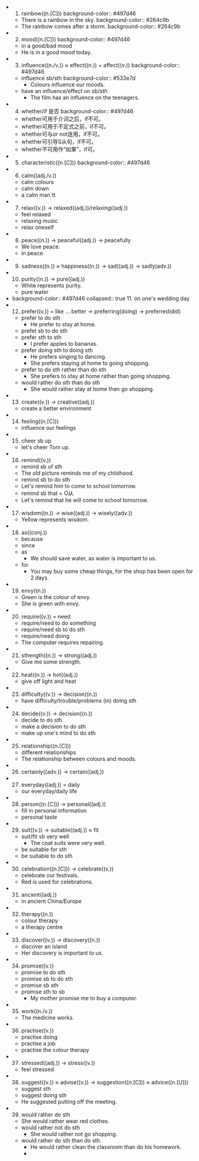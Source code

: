 -
  1. rainbow((n.[C]))
  background-color:: #497d46
	- There is a rainbow in the sky.
	  background-color:: #264c9b
	- The rainbow comes after a storm.
	  background-color:: #264c9b
-
  2. mood((n.[C]))
  background-color:: #497d46
	- in a good/bad mood
	- He is in a good mood today.
-
  3. influence((n./v.)) ≈ effect((n.)) + affect((v.))
  background-color:: #497d46
	- influence sb/sth
	  background-color:: #533e7d
		- Colours influence our moods.
	- have an influence/effect on sb/sth
		- The film has an influence on the teenagers.
-
  4. whether/if 是否
  background-color:: #497d46
	- whether可用于介词之后，if不可。
	- whether可用于不定式之前，if不可。
	- whether可与or not连用，if不可。
	- whether可引导S从句，if不可。
	- whether不可用作“如果”，if可。
-
  5. characteristic((n.[C]))
  background-color:: #497d46
-
  6. calm((adj./v.))
	- calm colours
	- calm down
	- a calm man`tt
-
  7. relax((v.)) -> relaxed((adj.))/relaxing((adj.))
	- feel relaxed
	- relaxing music
	- relax oneself
-
  8. peace((n.)) -> peaceful((adj.)) -> peacefully
	- We love peace.
	- in peace
-
  9. sadness((n.)) ≈ happiness((n.)) -> sad((adj.)) -> sadly(adv.))
-
  10. purity((n.)) -> pure((adj.))
	- White represents purity.
	- pure water
-
  background-color:: #497d46
  collapsed:: true
  11. on one's wedding day
-
  12. prefer((v.)) = like ... better -> preferring(doing) -> preferred(did)
	- prefer to do sth
		- He prefer to stay at home.
	- prefet sb to do sth
	- prefer sth to sth
		- I prefer apples to bananas.
	- prefer doing sth to doing sth
		- He prefers singing to dancing.
		- She prefers staying at home to going shopping.
	- prefer to do sth rather than do sth
		- She prefers to stay at home rather than going shopping.
	- would rather do sth than do sth
		- She would rather stay at home then go shopping.
-
  13.  create((v.)) -> creative((adj.))
	- create a better environment
-
  14. feeling((n.[C]))
	- influence our feelings
-
  15. cheer sb up
	- let's cheer Tom up.
-
  16. remind((v.))
	- remind sb of sth
	- The old picture reminds me of my childhood.
	- remind sb to do sth
	- Let's remind him to come to school tomorrow.
	- remind sb that + O从
	- Let's remind that he will come to school tomorrow.
-
  17. wisdom((n.)) -> wise((adj.)) -> wisely((adv.))
	- Yellow represents wisdom.
-
  18. as((conj.))
	- because
	- since
	- as
		- We should save water, as water is important to us.
	- for
		- You may buy some cheap things, for the shop has been open for 2 days.
-
  19. envy((n.))
	- Green is the colour of envy.
	- She is green with envy.
-
  20. require((v.)) = need
	- require/need to do something
	- require/need sb to do sth
	- require/need doing
	- The computer requires repairing.
-
  21. sthength((n.)) -> strong((adj.))
	- Give me some strength.
-
  22. heat((n.)) -> hot((adj.))
	- give off light and heat
-
  23. difficulty((v.)) -> decision((n.))
	- have difficulty/trouble/problems (in) doing sth
-
  24. decide((v.)) -> decision((n.))
	- decide to do sth
	- make a decision to do sth
	- make up one's mind to do sth
-
  25. relationship((n.[C]))
	- different relationships
	- The relationship between colours and moods.
-
  26. certainly((adv.)) -> certain((adj.))
-
  27. everyday((adj.)) = daily
	- our everyday/daily life
-
  28. person((n.[C])) -> personal((adj.))
	- fill in personal information
	- personal taste
-
  29. suit((v.)) -> suitable((adj.)) ≈ fit
	- suit/fit sb very well
		- The coat suits were very well.
	- be suitable for sth
	- be suitable to do sth
-
  30. celebration((n.[C])) -> celebrate((v.))
	- celebrate our festivals.
	- Red is used for celebrations.
-
  31. ancient((adj.))
	- in ancient China/Europe
-
  32. therapy((n.))
	- colour therapy
	- a therapy centre
-
  33. discover((v.)) -> discovery((n.))
	- discover an island
	- Her discovery is important to us.
-
  34. promise((v.))
	- promise to do sth
	- promise sb to do sth
	- promise sb sth
	- promise sth to sb
		- My mother promise me to buy a computer.
-
  35. work((n./v.))
	- The medicine works.
-
  36. practise((v.))
	- practise doing
	- practise a job
	- practise the colour therapy
-
  37. stressed((adj.)) -> stress((v.))
	- feel stressed
-
  38. suggest((v.)) ≈ advise((v.)) -> suggestion((n.[C])) ≈ advice((n.[U]))
	- suggest sth
	- suggest doing sth
	- He suggested putting off the meeting.
-
  39. would rather do sth
	- She would rather wear red clothes.
	- would rather not do sth
		- She would rather not go shopping.
	- would rather do sth than do sth.
		- He would rather clean the classroom than do his homework.
		-